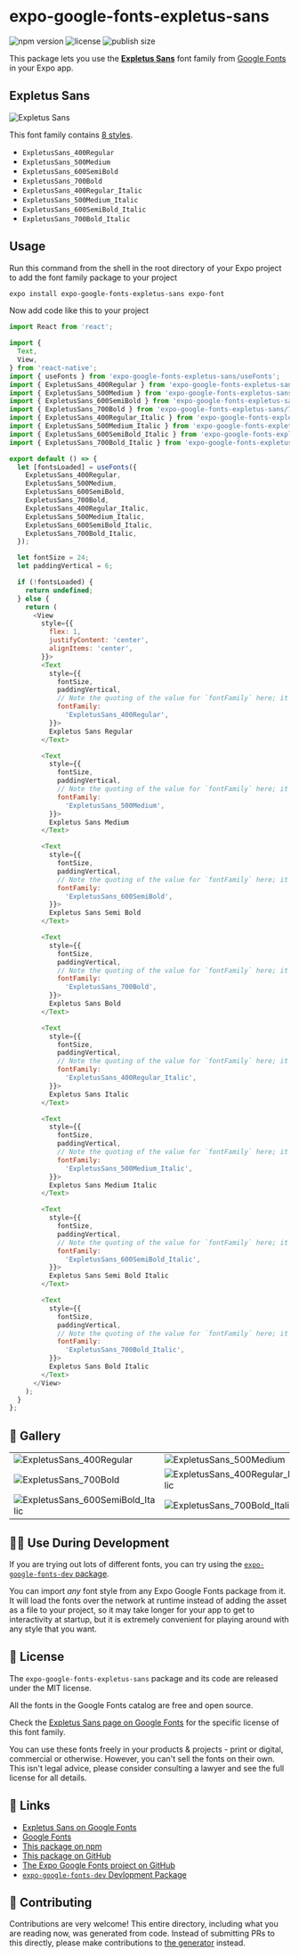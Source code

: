 # expo-google-fonts-expletus-sans

![npm version](https://flat.badgen.net/npm/v/expo-google-fonts-expletus-sans)
![license](https://flat.badgen.net/github/license/expo/google-fonts)
![publish size](https://flat.badgen.net/packagephobia/install/expo-google-fonts-expletus-sans)

This package lets you use the [**Expletus Sans**](https://fonts.google.com/specimen/Expletus+Sans) font family from [Google Fonts](https://fonts.google.com/) in your Expo app.

## Expletus Sans

![Expletus Sans](./font-family.png)

This font family contains [8 styles](#-gallery).

- `ExpletusSans_400Regular`
- `ExpletusSans_500Medium`
- `ExpletusSans_600SemiBold`
- `ExpletusSans_700Bold`
- `ExpletusSans_400Regular_Italic`
- `ExpletusSans_500Medium_Italic`
- `ExpletusSans_600SemiBold_Italic`
- `ExpletusSans_700Bold_Italic`

## Usage

Run this command from the shell in the root directory of your Expo project to add the font family package to your project
```sh
expo install expo-google-fonts-expletus-sans expo-font
```

Now add code like this to your project
```js
import React from 'react';

import {
  Text,
  View,
} from 'react-native';
import { useFonts } from 'expo-google-fonts-expletus-sans/useFonts';
import { ExpletusSans_400Regular } from 'expo-google-fonts-expletus-sans/400Regular';
import { ExpletusSans_500Medium } from 'expo-google-fonts-expletus-sans/500Medium';
import { ExpletusSans_600SemiBold } from 'expo-google-fonts-expletus-sans/600SemiBold';
import { ExpletusSans_700Bold } from 'expo-google-fonts-expletus-sans/700Bold';
import { ExpletusSans_400Regular_Italic } from 'expo-google-fonts-expletus-sans/400Regular_Italic';
import { ExpletusSans_500Medium_Italic } from 'expo-google-fonts-expletus-sans/500Medium_Italic';
import { ExpletusSans_600SemiBold_Italic } from 'expo-google-fonts-expletus-sans/600SemiBold_Italic';
import { ExpletusSans_700Bold_Italic } from 'expo-google-fonts-expletus-sans/700Bold_Italic';

export default () => {
  let [fontsLoaded] = useFonts({
    ExpletusSans_400Regular,
    ExpletusSans_500Medium,
    ExpletusSans_600SemiBold,
    ExpletusSans_700Bold,
    ExpletusSans_400Regular_Italic,
    ExpletusSans_500Medium_Italic,
    ExpletusSans_600SemiBold_Italic,
    ExpletusSans_700Bold_Italic,
  });

  let fontSize = 24;
  let paddingVertical = 6;

  if (!fontsLoaded) {
    return undefined;
  } else {
    return (
      <View
        style={{
          flex: 1,
          justifyContent: 'center',
          alignItems: 'center',
        }}>
        <Text
          style={{
            fontSize,
            paddingVertical,
            // Note the quoting of the value for `fontFamily` here; it expects a string!
            fontFamily:
              'ExpletusSans_400Regular',
          }}>
          Expletus Sans Regular
        </Text>

        <Text
          style={{
            fontSize,
            paddingVertical,
            // Note the quoting of the value for `fontFamily` here; it expects a string!
            fontFamily:
              'ExpletusSans_500Medium',
          }}>
          Expletus Sans Medium
        </Text>

        <Text
          style={{
            fontSize,
            paddingVertical,
            // Note the quoting of the value for `fontFamily` here; it expects a string!
            fontFamily:
              'ExpletusSans_600SemiBold',
          }}>
          Expletus Sans Semi Bold
        </Text>

        <Text
          style={{
            fontSize,
            paddingVertical,
            // Note the quoting of the value for `fontFamily` here; it expects a string!
            fontFamily:
              'ExpletusSans_700Bold',
          }}>
          Expletus Sans Bold
        </Text>

        <Text
          style={{
            fontSize,
            paddingVertical,
            // Note the quoting of the value for `fontFamily` here; it expects a string!
            fontFamily:
              'ExpletusSans_400Regular_Italic',
          }}>
          Expletus Sans Italic
        </Text>

        <Text
          style={{
            fontSize,
            paddingVertical,
            // Note the quoting of the value for `fontFamily` here; it expects a string!
            fontFamily:
              'ExpletusSans_500Medium_Italic',
          }}>
          Expletus Sans Medium Italic
        </Text>

        <Text
          style={{
            fontSize,
            paddingVertical,
            // Note the quoting of the value for `fontFamily` here; it expects a string!
            fontFamily:
              'ExpletusSans_600SemiBold_Italic',
          }}>
          Expletus Sans Semi Bold Italic
        </Text>

        <Text
          style={{
            fontSize,
            paddingVertical,
            // Note the quoting of the value for `fontFamily` here; it expects a string!
            fontFamily:
              'ExpletusSans_700Bold_Italic',
          }}>
          Expletus Sans Bold Italic
        </Text>
      </View>
    );
  }
};

```

## 🔡 Gallery


||||
|-|-|-|
|![ExpletusSans_400Regular](.//400Regular/ExpletusSans_400Regular.ttf.png)|![ExpletusSans_500Medium](.//500Medium/ExpletusSans_500Medium.ttf.png)|![ExpletusSans_600SemiBold](.//600SemiBold/ExpletusSans_600SemiBold.ttf.png)||
|![ExpletusSans_700Bold](.//700Bold/ExpletusSans_700Bold.ttf.png)|![ExpletusSans_400Regular_Italic](.//400Regular_Italic/ExpletusSans_400Regular_Italic.ttf.png)|![ExpletusSans_500Medium_Italic](.//500Medium_Italic/ExpletusSans_500Medium_Italic.ttf.png)||
|![ExpletusSans_600SemiBold_Italic](.//600SemiBold_Italic/ExpletusSans_600SemiBold_Italic.ttf.png)|![ExpletusSans_700Bold_Italic](.//700Bold_Italic/ExpletusSans_700Bold_Italic.ttf.png)|||


## 👩‍💻 Use During Development

If you are trying out lots of different fonts, you can try using the [`expo-google-fonts-dev` package](https://github.com/freeboub/google-fonts/tree/master/font-packages/dev#readme).

You can import *any* font style from any Expo Google Fonts package from it. It will load the fonts
over the network at runtime instead of adding the asset as a file to your project, so it may take longer
for your app to get to interactivity at startup, but it is extremely convenient
for playing around with any style that you want.

## 📖 License

The `expo-google-fonts-expletus-sans` package and its code are released under the MIT license.

All the fonts in the Google Fonts catalog are free and open source.

Check the [Expletus Sans page on Google Fonts](https://fonts.google.com/specimen/Expletus+Sans) for the specific license of this font family.

You can use these fonts freely in your products & projects - print or digital, commercial or otherwise. However, you can't sell the fonts on their own. This isn't legal advice, please consider consulting a lawyer and see the full license for all details.

## 🔗 Links

- [Expletus Sans on Google Fonts](https://fonts.google.com/specimen/Expletus+Sans)
- [Google Fonts](https://fonts.google.com/)
- [This package on npm](https://www.npmjs.com/package/expo-google-fonts-expletus-sans)
- [This package on GitHub](https://github.com/freeboub/google-fonts/tree/master/font-packages/expletus-sans)
- [The Expo Google Fonts project on GitHub](https://github.com/freeboub/google-fonts)
- [`expo-google-fonts-dev` Devlopment Package](https://github.com/freeboub/google-fonts/tree/master/font-packages/dev)

## 🤝 Contributing

Contributions are very welcome! This entire directory, including what you are reading now, was generated from code. Instead of submitting PRs to this directly, please make contributions to [the generator](https://github.com/freeboub/google-fonts/tree/master/packages/generator) instead.
